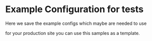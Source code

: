 # Example Configuration for tests

Here we save the example configs which maybe are needed to use

for your production site you can use this samples as a template.